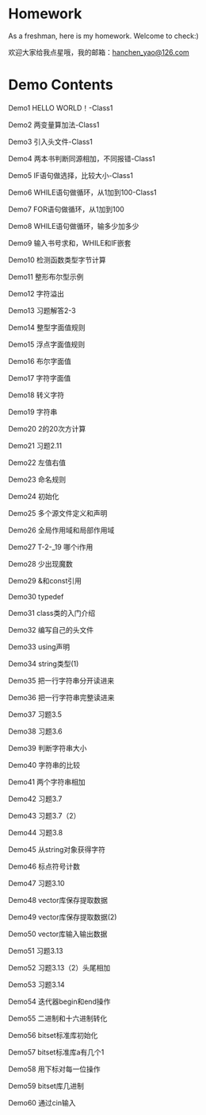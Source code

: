# Homework
As a freshman, here is my homework. Welcome to check:)<p>
欢迎大家给我点星哦，我的邮箱：hanchen_yao@126.com

# Demo Contents
Demo1 HELLO WORLD！-Class1<p>
Demo2 两变量算加法-Class1<p>
Demo3 引入头文件-Class1<p>
Demo4 两本书判断同源相加，不同报错-Class1<p>
Demo5 IF语句做选择，比较大小-Class1<p>
Demo6 WHILE语句做循环，从1加到100-Class1<p>
Demo7 FOR语句做循环，从1加到100<p>
Demo8 WHILE语句做循环，输多少加多少<p>
Demo9 输入书号求和，WHILE和IF嵌套<p>
Demo10 检测函数类型字节计算<p>
Demo11 整形布尔型示例<p>
Demo12 字符溢出<p>
Demo13 习题解答2-3<p>
Demo14 整型字面值规则<p>
Demo15 浮点字面值规则<p>
Demo16 布尔字面值<p>
Demo17 字符字面值<p>
Demo18 转义字符<p>
Demo19 字符串<p>
Demo20 2的20次方计算<p>
Demo21 习题2.11<p>
Demo22 左值右值<p>
Demo23 命名规则<p>
Demo24 初始化<p>
Demo25 多个源文件定义和声明<p>
Demo26 全局作用域和局部作用域<p>
Demo27 T-2-_19 哪个i作用<p>
Demo28 少出现魔数<p>
Demo29 &和const引用<p>
Demo30 typedef<p>
Demo31 class类的入门介绍<p>
Demo32 编写自己的头文件<p>
Demo33 using声明<p>
Demo34 string类型(1)<p>
Demo35 把一行字符串分开读进来<p>
Demo36 把一行字符串完整读进来<p>
Demo37 习题3.5<p>
Demo38 习题3.6<p>
Demo39 判断字符串大小<p>
Demo40 字符串的比较<p>
Demo41 两个字符串相加<p>
Demo42 习题3.7<p>
Demo43 习题3.7（2）<p>
Demo44 习题3.8<p>
Demo45 从string对象获得字符<p>
Demo46 标点符号计数<p>
Demo47 习题3.10<p>
Demo48 vector库保存提取数据<p>
Demo49 vector库保存提取数据(2)<p>
Demo50 vector库输入输出数据<p>
Demo51 习题3.13<p>
Demo52 习题3.13（2）头尾相加<p>
Demo53 习题3.14<p>
Demo54 迭代器begin和end操作<p>
Demo55 二进制和十六进制转化<p>
Demo56 bitset标准库初始化<p>
Demo57 bitset标准库a有几个1<p>
Demo58 用下标对每一位操作<p>
Demo59 bitset库几进制<p>
Demo60 通过cin输入<p>
  
  
